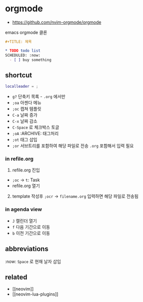 # orgmode

- https://github.com/nvim-orgmode/orgmode

emacs orgmode 클론

```orgmode
#+TITLE: 제목

* TODO todo list
SCHEDULED: :now:
  - [ ] buy something
```

## shortcut
```lua
localleader = ;
```
- `g?`        단축키 목록 - `.org` 에서만
- `;oa`       아젠다 메뉴
- `;oc`       캡쳐 템플릿
- `C-a`       날짜 증가
- `C-x`       날짜 감소
- `C-Space`   로 체크박스 토글
- `;oA`       :ARCHIVE: 태그처리
- `;ot`       태그 삽입
- `;or`       서브트리를 포함하여 해당 파일로 전송 `.org` 포함해서 입력 필요

### in refile.org
1. refile.org 진입
- `;oc` -> `t`: Task
- refile.org 열기
2. template 작성후 `;ocr` -> `filename.org` 입력하면 해당 파일로 전송됨

### in agenda view
- `J`         캘린더 열기 
- `f`         다음 기간으로 이동
- `b`         이전 기간으로 이동

## abbreviations
:now: `Space` 로 현재 날자 삽입


## related
- [[neovim]]
- [[neovim-lua-plugins]]
